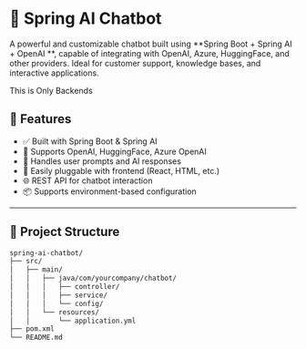 # 🤖 Spring AI Chatbot

A powerful and customizable chatbot built using **Spring Boot + Spring AI + OpenAI **, capable of integrating with OpenAI, Azure, HuggingFace, and other providers. Ideal for customer support, knowledge bases, and interactive applications.

This is Only Backends 

## 🚀 Features

- ✅ Built with Spring Boot & Spring AI
- 🧠 Supports OpenAI, HuggingFace, Azure OpenAI
- 💬 Handles user prompts and AI responses
- 🔌 Easily pluggable with frontend (React, HTML, etc.)
- 🌐 REST API for chatbot interaction
- 📦 Supports environment-based configuration

---

## 📁 Project Structure

```bash
spring-ai-chatbot/
├── src/
│   ├── main/
│   │   ├── java/com/yourcompany/chatbot/
│   │   │   ├── controller/
│   │   │   ├── service/
│   │   │   └── config/
│   │   └── resources/
│   │       └── application.yml
├── pom.xml
└── README.md
